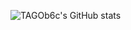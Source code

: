 ![TAGOb6c's GitHub stats](https://github-readme-stats.vercel.app/api?username=TAGOb6c&hide=contribs,prs)
